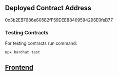 ## Deployed Contract Address

0x3b2EB7686e60582fF59DEE88409594296E0feB77

### Testing Contracts

For testing contracts run command:

```
npx hardhat test
```

## [Frontend](https://github.com/ScooterMcgavin21/NFT-minter/tree/main/client)
